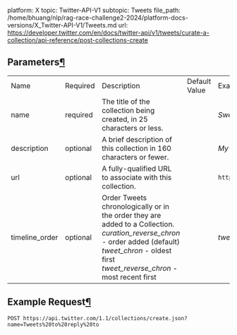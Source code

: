 platform: X
topic: Twitter-API-V1
subtopic: Tweets
file_path: /home/bhuang/nlp/rag-race-challenge2-2024/platform-docs-versions/X_Twitter-API-V1/Tweets.md
url: https://developer.twitter.com/en/docs/twitter-api/v1/tweets/curate-a-collection/api-reference/post-collections-create

## Parameters[¶](#parameters "Permalink to this headline")

|     |     |     |     |     |
| --- | --- | --- | --- | --- |
| Name | Required | Description | Default Value | Example |
| name | required | The title of the collection being created, in 25 characters or less. |     | _Sweet%20Tweets_ |
| description | optional | A brief description of this collection in 160 characters or fewer. |     | _My%20favorite%20tweets%20ever_ |
| url | optional | A fully-qualified URL to associate with this collection. |     | `https%3A%2F%2Fexample.com%2F` |
| timeline\_order | optional | Order Tweets chronologically or in the order they are added to a Collection. _curation\_reverse\_chron_ - order added (default) _tweet\_chron_ - oldest first _tweet\_reverse\_chron_ - most recent first |     | _tweet\_reverse\_chron_ |

## Example Request[¶](#example-request "Permalink to this headline")

`POST https://api.twitter.com/1.1/collections/create.json?name=Tweets%20to%20reply%20to`